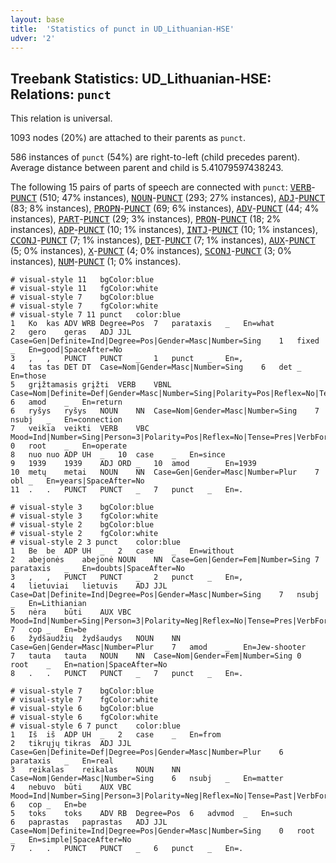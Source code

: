 ```yaml
---
layout: base
title:  'Statistics of punct in UD_Lithuanian-HSE'
udver: '2'
---
```


## Treebank Statistics: UD_Lithuanian-HSE: Relations: `punct`

This relation is universal.

1093 nodes (20%) are attached to their parents as `punct`.

586 instances of `punct` (54%) are right-to-left (child precedes parent).
Average distance between parent and child is 5.41079597438243.

The following 15 pairs of parts of speech are connected with `punct`: <tt><a href="lt_hse-pos-VERB.html">VERB</a></tt>-<tt><a href="lt_hse-pos-PUNCT.html">PUNCT</a></tt> (510; 47% instances), <tt><a href="lt_hse-pos-NOUN.html">NOUN</a></tt>-<tt><a href="lt_hse-pos-PUNCT.html">PUNCT</a></tt> (293; 27% instances), <tt><a href="lt_hse-pos-ADJ.html">ADJ</a></tt>-<tt><a href="lt_hse-pos-PUNCT.html">PUNCT</a></tt> (83; 8% instances), <tt><a href="lt_hse-pos-PROPN.html">PROPN</a></tt>-<tt><a href="lt_hse-pos-PUNCT.html">PUNCT</a></tt> (69; 6% instances), <tt><a href="lt_hse-pos-ADV.html">ADV</a></tt>-<tt><a href="lt_hse-pos-PUNCT.html">PUNCT</a></tt> (44; 4% instances), <tt><a href="lt_hse-pos-PART.html">PART</a></tt>-<tt><a href="lt_hse-pos-PUNCT.html">PUNCT</a></tt> (29; 3% instances), <tt><a href="lt_hse-pos-PRON.html">PRON</a></tt>-<tt><a href="lt_hse-pos-PUNCT.html">PUNCT</a></tt> (18; 2% instances), <tt><a href="lt_hse-pos-ADP.html">ADP</a></tt>-<tt><a href="lt_hse-pos-PUNCT.html">PUNCT</a></tt> (10; 1% instances), <tt><a href="lt_hse-pos-INTJ.html">INTJ</a></tt>-<tt><a href="lt_hse-pos-PUNCT.html">PUNCT</a></tt> (10; 1% instances), <tt><a href="lt_hse-pos-CCONJ.html">CCONJ</a></tt>-<tt><a href="lt_hse-pos-PUNCT.html">PUNCT</a></tt> (7; 1% instances), <tt><a href="lt_hse-pos-DET.html">DET</a></tt>-<tt><a href="lt_hse-pos-PUNCT.html">PUNCT</a></tt> (7; 1% instances), <tt><a href="lt_hse-pos-AUX.html">AUX</a></tt>-<tt><a href="lt_hse-pos-PUNCT.html">PUNCT</a></tt> (5; 0% instances), <tt><a href="lt_hse-pos-X.html">X</a></tt>-<tt><a href="lt_hse-pos-PUNCT.html">PUNCT</a></tt> (4; 0% instances), <tt><a href="lt_hse-pos-SCONJ.html">SCONJ</a></tt>-<tt><a href="lt_hse-pos-PUNCT.html">PUNCT</a></tt> (3; 0% instances), <tt><a href="lt_hse-pos-NUM.html">NUM</a></tt>-<tt><a href="lt_hse-pos-PUNCT.html">PUNCT</a></tt> (1; 0% instances).


~~~ conllu
# visual-style 11	bgColor:blue
# visual-style 11	fgColor:white
# visual-style 7	bgColor:blue
# visual-style 7	fgColor:white
# visual-style 7 11 punct	color:blue
1	Ko	kas	ADV	WRB	Degree=Pos	7	parataxis	_	En=what
2	gero	geras	ADJ	JJL	Case=Gen|Definite=Ind|Degree=Pos|Gender=Masc|Number=Sing	1	fixed	_	En=good|SpaceAfter=No
3	,	,	PUNCT	PUNCT	_	1	punct	_	En=,
4	tas	tas	DET	DT	Case=Nom|Gender=Masc|Number=Sing	6	det	_	En=those
5	grįžtamasis	grįžti	VERB	VBNL	Case=Nom|Definite=Def|Gender=Masc|Number=Sing|Polarity=Pos|Reflex=No|Tense=Pres|VerbForm=Part|Voice=Pass	6	amod	_	En=return
6	ryšys	ryšys	NOUN	NN	Case=Nom|Gender=Masc|Number=Sing	7	nsubj	_	En=connection
7	veikia	veikti	VERB	VBC	Mood=Ind|Number=Sing|Person=3|Polarity=Pos|Reflex=No|Tense=Pres|VerbForm=Fin|Voice=Act	0	root	_	En=operate
8	nuo	nuo	ADP	UH	_	10	case	_	En=since
9	1939	1939	ADJ	ORD	_	10	amod	_	En=1939
10	metų	metai	NOUN	NN	Case=Gen|Gender=Masc|Number=Plur	7	obl	_	En=years|SpaceAfter=No
11	.	.	PUNCT	PUNCT	_	7	punct	_	En=.

~~~


~~~ conllu
# visual-style 3	bgColor:blue
# visual-style 3	fgColor:white
# visual-style 2	bgColor:blue
# visual-style 2	fgColor:white
# visual-style 2 3 punct	color:blue
1	Be	be	ADP	UH	_	2	case	_	En=without
2	abejonės	abejonė	NOUN	NN	Case=Gen|Gender=Fem|Number=Sing	7	parataxis	_	En=doubts|SpaceAfter=No
3	,	,	PUNCT	PUNCT	_	2	punct	_	En=,
4	lietuviai	lietuvis	ADJ	JJL	Case=Dat|Definite=Ind|Degree=Pos|Gender=Masc|Number=Sing	7	nsubj	_	En=Lithianian
5	nėra	būti	AUX	VBC	Mood=Ind|Number=Sing|Person=3|Polarity=Neg|Reflex=No|Tense=Pres|VerbForm=Fin|Voice=Act	7	cop	_	En=be
6	žydšaudžių	žydšaudys	NOUN	NN	Case=Gen|Gender=Masc|Number=Plur	7	amod	_	En=Jew-shooter
7	tauta	tauta	NOUN	NN	Case=Nom|Gender=Fem|Number=Sing	0	root	_	En=nation|SpaceAfter=No
8	.	.	PUNCT	PUNCT	_	7	punct	_	En=.

~~~


~~~ conllu
# visual-style 7	bgColor:blue
# visual-style 7	fgColor:white
# visual-style 6	bgColor:blue
# visual-style 6	fgColor:white
# visual-style 6 7 punct	color:blue
1	Iš	iš	ADP	UH	_	2	case	_	En=from
2	tikrųjų	tikras	ADJ	JJL	Case=Gen|Definite=Def|Degree=Pos|Gender=Masc|Number=Plur	6	parataxis	_	En=real
3	reikalas	reikalas	NOUN	NN	Case=Nom|Gender=Masc|Number=Sing	6	nsubj	_	En=matter
4	nebuvo	būti	AUX	VBC	Mood=Ind|Number=Sing|Person=3|Polarity=Neg|Reflex=No|Tense=Past|VerbForm=Fin|Voice=Act	6	cop	_	En=be
5	toks	toks	ADV	RB	Degree=Pos	6	advmod	_	En=such
6	paprastas	paprastas	ADJ	JJL	Case=Nom|Definite=Ind|Degree=Pos|Gender=Masc|Number=Sing	0	root	_	En=simple|SpaceAfter=No
7	.	.	PUNCT	PUNCT	_	6	punct	_	En=.

~~~


